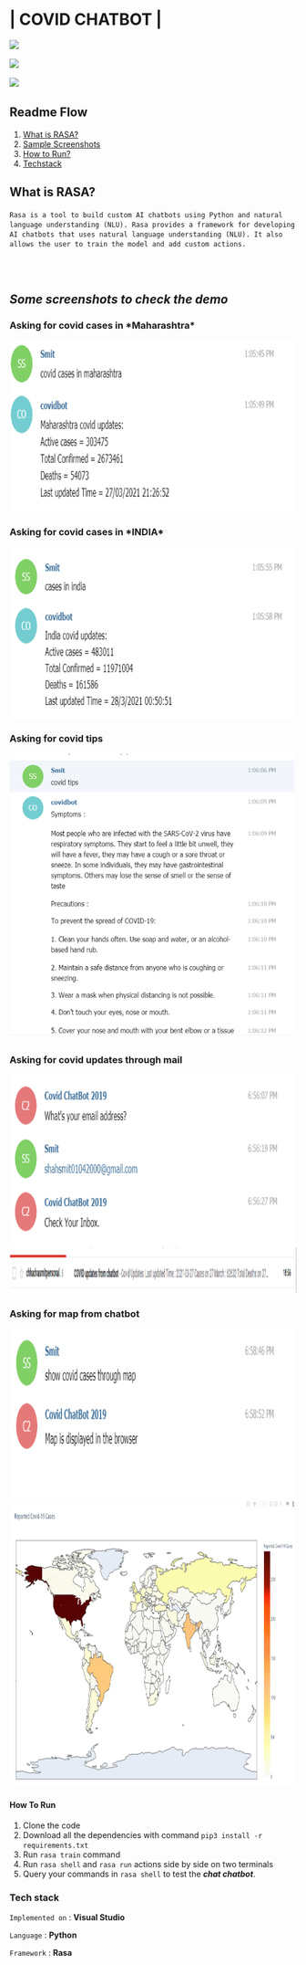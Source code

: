 # | COVID CHATBOT |

<p align="justify">

[![](https://img.shields.io/badge/Made_with-Rasa-blue?style=for-the-badge&logo=Rasa)](https://rasa.com/docs/)

[![](https://img.shields.io/badge/Made_with-Python-yellow?style=for-the-badge&logo=python)](https://docs.python.org/)

[![](https://img.shields.io/badge/IDE-Visual_Studio_Code-red?style=for-the-badge&logo=visual-studio-code)](https://code.visualstudio.com/ "Visual Studio Code")

</p>

## Readme Flow

1. <a href="#1">What is RASA?</a>
2. <a href="#2">Sample Screenshots</a>
3. <a href="#3">How to Run?</a>
4. <a href="#4">Techstack</a>

## What is RASA?<a id="1"></a>

`Rasa is a tool to build custom AI chatbots using Python and natural language understanding (NLU). Rasa provides a framework for developing AI chatbots that uses natural language understanding (NLU). It also allows the user to train the model and add custom actions.`

<br></br>

## **_Some screenshots to check the demo_**<a id="2"></a>

### **Asking for covid cases in \***Maharashtra**\***

<img src="images/demo_1.PNG" alt="" width="900" height="300">

### **Asking for covid cases in \***INDIA**\***

<img src="images/demo_2.PNG" alt="" width="900" height="300">

### **Asking for covid tips**

<img src="images/demo_3.PNG" alt="" width="500" height="500">

### **Asking for covid updates through mail**

<img src="images/demo_4.PNG" alt="" width="900" height="300">

<img src="images/demo_5.PNG" alt="" width="1050" height="80">

### **Asking for map from chatbot**

<img src="images/demo_6.PNG" alt="" width="900" height="300">

<img src="images/demo_7.PNG" alt="" width="500" height="500">

#### How To Run<a id="3"></a>

1.  Clone the code
2.  Download all the dependencies with command `pip3 install -r requirements.txt`
3.  Run `rasa train` command
4.  Run `rasa shell` and `rasa run` actions side by side on two terminals
5.  Query your commands in `rasa shell` to test the **_chat chatbot_**.

### Tech stack<a id="4"></a>

`Implemented on` : **Visual Studio** <br>

`Language` : **Python**<br>

`Framework` : **Rasa** <br>
